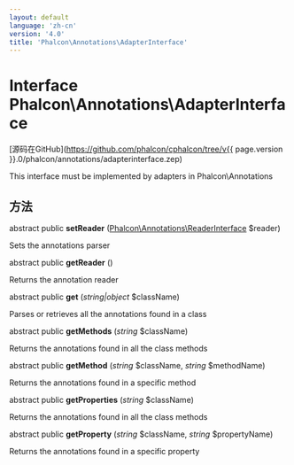```yaml
---
layout: default
language: 'zh-cn'
version: '4.0'
title: 'Phalcon\Annotations\AdapterInterface'
---
```

# Interface **Phalcon\Annotations\AdapterInterface**

[源码在GitHub](https://github.com/phalcon/cphalcon/tree/v{{ page.version }}.0/phalcon/annotations/adapterinterface.zep)

This interface must be implemented by adapters in Phalcon\Annotations

## 方法

abstract public **setReader** ([Phalcon\Annotations\ReaderInterface](Phalcon_Annotations_ReaderInterface) $reader)

Sets the annotations parser

abstract public **getReader** ()

Returns the annotation reader

abstract public **get** (*string|object* $className)

Parses or retrieves all the annotations found in a class

abstract public **getMethods** (*string* $className)

Returns the annotations found in all the class methods

abstract public **getMethod** (*string* $className, *string* $methodName)

Returns the annotations found in a specific method

abstract public **getProperties** (*string* $className)

Returns the annotations found in all the class methods

abstract public **getProperty** (*string* $className, *string* $propertyName)

Returns the annotations found in a specific property